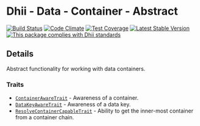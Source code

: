 # Dhii - Data - Container - Abstract

[![Build Status](https://travis-ci.org/Dhii/data-container-abstract.svg?branch=develop)](https://travis-ci.org/Dhii/data-container-abstract)
[![Code Climate](https://codeclimate.com/github/Dhii/data-container-abstract/badges/gpa.svg)](https://codeclimate.com/github/Dhii/data-container-abstract)
[![Test Coverage](https://codeclimate.com/github/Dhii/data-container-abstract/badges/coverage.svg)](https://codeclimate.com/github/Dhii/data-container-abstract/coverage)
[![Latest Stable Version](https://poser.pugx.org/dhii/data-container-abstract/version)](https://packagist.org/packages/dhii/data-container-abstract)
[![This package complies with Dhii standards](https://img.shields.io/badge/Dhii-Compliant-green.svg?style=flat-square)][Dhii]

## Details
Abstract functionality for working with data containers.

### Traits
- [`ContainerAwareTrait`][ContainerAwareTrait] - Awareness of a container.
- [`DataKeyAwareTrait`][DataKeyAwareTrait] - Awareness of a data key.
- [`ResolveContainerCapableTrait`][ResolveContainerCapableTrait] - Ability to get the inner-most container from a container chain.


[Dhii]: https://github.com/Dhii/dhii

[ContainerAwareTrait]:                              src/ContainerAwareTrait.php
[DataKeyAwareTrait]:                                src/DataKeyAwareTrait.php
[ResolveContainerCapableTrait]:                     src/ResolveContainerCapableTrait.php

